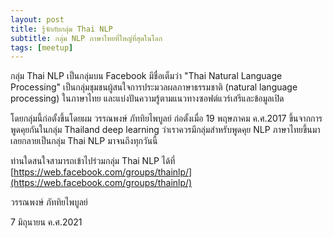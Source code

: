```yaml
---
layout: post
title: รู้จักกับกลุ่ม Thai NLP
subtitle: กลุ่ม NLP ภาษาไทยที่ใหญ่ที่สุดในโลก
tags: [meetup]
---
```


กลุ่ม Thai NLP เป็นกลุ่มบน Facebook มีชื่อเต็มว่า "Thai Natural Language Processing" เป็นกลุ่มชุมชนผู้สนใจการประมวลผลภาษาธรรมชาติ (natural language processing) ในภาษาไทย และแบ่งปันความรู้ตามแนวทางซอฟต์แวร์เสรีและข้อมูลเปิด

โดยกลุ่มนี้ก่อตั้งขึ้นโดยผม วรรณพงษ์ ภัททิยไพบูลย์ ก่อตั้งเมื่อ 19 พฤษภาคม ค.ศ.2017 ขึ้นจากการพูดคุยกันในกลุ่ม Thailand deep learning ว่าเราควรมีกลุ่มสำหรับพูดคุย NLP ภาษาไทยขึ้นมา เลยกลายเป็นกลุ่ม Thai NLP มาจนถึงทุกวันนี้

ท่านใดสนใจสามารถเข้าไปร่วมกลุ่ม Thai NLP ได้ที่ [https://web.facebook.com/groups/thainlp/](https://web.facebook.com/groups/thainlp/)

วรรณพงษ์ ภัททิยไพบูลย์

7 มิถุนายน ค.ศ.2021
